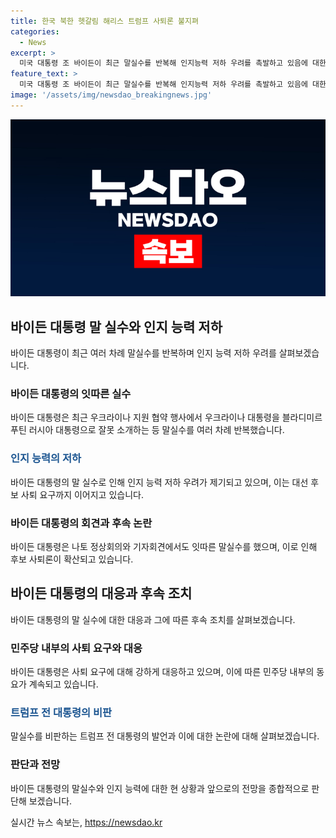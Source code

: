 ```yaml
---
title: 한국 북한 헷갈림 해리스 트럼프 사퇴론 불지펴
categories:
  - News
excerpt: >
  미국 대통령 조 바이든이 최근 말실수를 반복해 인지능력 저하 우려를 촉발하고 있음에 대한 논란이 일고 있다. 바이든 대통령은 우크라이나 지원 협약 행사에서 우크라이나 대통령을 잘못 소개하는 등의 실수를 저질러 왔으며, 이로 인해 건강 상태와 대선 후보로서의 적합성을 의심받고 있다. 바이든은 사퇴 요구에 대해 강하게 반박하고 있지만, 민주당 내부에서도 사퇴를 촉구하는 목소리가 높아지고 있다. 이에 대한 트럼프 전 대통령의 비판과 조롱은 계속되고 있으며, 다음 대선에서의 대결 가능성에 대한 여론조사 결과도 이를 반영하고 있다.
feature_text: >
  미국 대통령 조 바이든이 최근 말실수를 반복해 인지능력 저하 우려를 촉발하고 있음에 대한 논란이 일고 있다. 바이든 대통령은 우크라이나 지원 협약 행사에서 우크라이나 대통령을 잘못 소개하는 등의 실수를 저질러 왔으며, 이로 인해 건강 상태와 대선 후보로서의 적합성을 의심받고 있다. 바이든은 사퇴 요구에 대해 강하게 반박하고 있지만, 민주당 내부에서도 사퇴를 촉구하는 목소리가 높아지고 있다. 이에 대한 트럼프 전 대통령의 비판과 조롱은 계속되고 있으며, 다음 대선에서의 대결 가능성에 대한 여론조사 결과도 이를 반영하고 있다.
image: '/assets/img/newsdao_breakingnews.jpg'
---
```


<p><img src="/assets/img/newsdao_breakingnews.jpg" alt="implanttips 속보" /></p>

<h2 data-ke-size="size26">바이든 대통령 말 실수와 인지 능력 저하</h2>

<p data-ke-size="size16">바이든 대통령이 최근 여러 차례 말실수를 반복하며 인지 능력 저하 우려를 살펴보겠습니다.</p>

<h3>바이든 대통령의 잇따른 실수</h3>

<p data-ke-size="size16">바이든 대통령은 최근 우크라이나 지원 협약 행사에서 우크라이나 대통령을 블라디미르 푸틴 러시아 대통령으로 잘못 소개하는 등 말실수를 여러 차례 반복했습니다.</p>

<h3><span style="color: #1a5490;">인지 능력의 저하</span></h3>

<p data-ke-size="size16">바이든 대통령의 말 실수로 인해 인지 능력 저하 우려가 제기되고 있으며, 이는 대선 후보 사퇴 요구까지 이어지고 있습니다.</p>

<h3>바이든 대통령의 회견과 후속 논란</h3>

<p data-ke-size="size16">바이든 대통령은 나토 정상회의와 기자회견에서도 잇따른 말실수를 했으며, 이로 인해 후보 사퇴론이 확산되고 있습니다.</p>

<h2 data-ke-size="size26">바이든 대통령의 대응과 후속 조치</h2>

<p data-ke-size="size16">바이든 대통령의 말 실수에 대한 대응과 그에 따른 후속 조치를 살펴보겠습니다.</p>

<h3>민주당 내부의 사퇴 요구와 대응</h3>

<p data-ke-size="size16">바이든 대통령은 사퇴 요구에 대해 강하게 대응하고 있으며, 이에 따른 민주당 내부의 동요가 계속되고 있습니다.</p>

<h3><span style="color: #1a5490;">트럼프 전 대통령의 비판</span></h3>

<p data-ke-size="size16">말실수를 비판하는 트럼프 전 대통령의 발언과 이에 대한 논란에 대해 살펴보겠습니다.</p>

<h3>판단과 전망</h3>

<p data-ke-size="size16">바이든 대통령의 말실수와 인지 능력에 대한 현 상황과 앞으로의 전망을 종합적으로 판단해 보겠습니다.</p>
실시간 뉴스 속보는, <a href="https://newsdao.kr" rel="dofollow">https://newsdao.kr</a>


